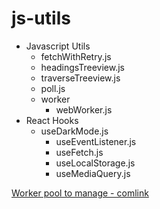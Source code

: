 # js-utils

- Javascript Utils
  - fetchWithRetry.js
  - headingsTreeview.js
  - traverseTreeview.js
  - poll.js
  - worker
    - webWorker.js
- React Hooks
  - useDarkMode.js
	- useEventListener.js
	- useFetch.js
	- useLocalStorage.js
	- useMediaQuery.js


[Worker pool to manage - comlink](https://github.com/GoogleChromeLabs/comlink)